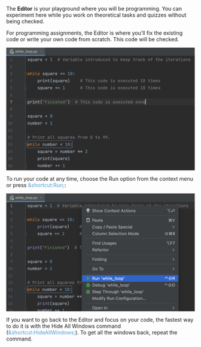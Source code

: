 

The <b>Editor</b> is your playground where you will be programming. You can experiment here while you work on theoretical tasks and quizzes without being checked.

For programming assignments, the Editor is where you’ll fix the existing code or write your own code from scratch. This code will be checked.

<style>
img {
  display: block;
  margin-left: auto;
  margin-right: auto;
}
</style>
<img src="edu_editor_dark.png" class="center" width=600>


To run your code at any time, choose the Run option from the context menu or press <span style="color: #509DD6">&shortcut:Run;</span>:

<style>
img {
  display: block;
  margin-left: auto;
  margin-right: auto;
}
</style>
<img src="edu_context_menu_run_dark.png" class="center" width=600>


If you want to go back to the Editor and focus on your code, the fastest way to do it is with the Hide All Windows command (<span style="color: #509DD6">&shortcut:HideAllWindows;</span>). To get all the windows back, repeat the command.